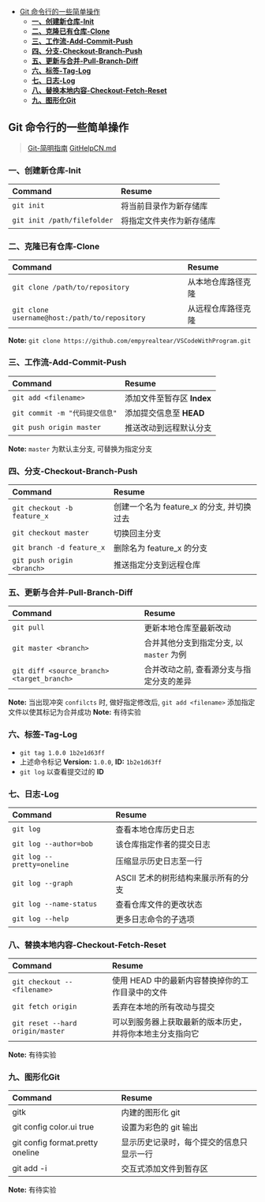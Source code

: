 ﻿<!-- vim-markdown-toc GFM -->
- [Git 命令行的一些简单操作](#Git-命令行的一些简单操作)
  - [**一、创建新仓库-Init**](#一、创建新仓库-Init)
  - [**二、克隆已有仓库-Clone**](#二、克隆已有仓库-Clone)
  - [**三、工作流-Add-Commit-Push**](#三、工作流-Add-Commit-Push)
  - [**四、分支-Checkout-Branch-Push**](#四、分支-Checkout-Branch-Push)
  - [**五、更新与合并-Pull-Branch-Diff**](#五、更新与合并-Pull-Branch-Diff)
  - [**六、标签-Tag-Log**](#六、标签-Tag-Log)
  - [**七、日志-Log**](#七、日志-Log)
  - [**八、替换本地内容-Checkout-Fetch-Reset**](#八、替换本地内容-Checkout-Fetch-Reset)
  - [**九、图形化Git**](#九、图形化Git)
<!-- vim-markdown-toc -->

## **Git 命令行的一些简单操作**
> [Git-简明指南](http://rogerdudler.github.io/git-guide/index.zh.html )
> [GitHelpCN.md](./GitHelpCN.md)

### **一、创建新仓库-Init**
| Command | Resume
|:--------|:------
| `git init`                  | 将当前目录作为新存储库
| `git init /path/filefolder` | 将指定文件夹作为新存储库

### **二、克隆已有仓库-Clone**
| Command | Resume
|:--------|:------
| `git clone /path/to/repository`               | 从本地仓库路径克隆
| `git clone username@host:/path/to/repository` | 从远程仓库路径克隆
**Note:** `git clone https://github.com/empyrealtear/VSCodeWithProgram.git`

### **三、工作流-Add-Commit-Push**
| Command | Resume
|:--------|:------
| `git add <filename>`          | 添加文件至暂存区 **Index**
| `git commit -m "代码提交信息"` | 添加提交信息至 **HEAD** 
| `git push origin master`      | 推送改动到远程默认分支
**Note:** `master` 为默认主分支, 可替换为指定分支

### **四、分支-Checkout-Branch-Push**
| Command | Resume
|:--------|:------
| `git checkout -b feature_x` | 创建一个名为 feature_x 的分支, 并切换过去
| `git checkout master`       | 切换回主分支
| `git branch -d feature_x`   | 删除名为 feature_x 的分支
| `git push origin <branch>`  | 推送指定分支到远程仓库

### **五、更新与合并-Pull-Branch-Diff**
| Command | Resume
|:--------|:------
| `git pull` | 更新本地仓库至最新改动
| `git master <branch>` | 合并其他分支到指定分支, 以 `master` 为例
| `git diff <source_branch> <target_branch>` | 合并改动之前, 查看源分支与指定分支的差异
**Note:** 当出现冲突 `confilcts` 时, 做好指定修改后, `git add <filename>` 添加指定文件以使其标记为合并成功
**Note:** 有待实验

### **六、标签-Tag-Log**
* `git tag 1.0.0 1b2e1d63ff`
* 上述命令标记 **Version:** `1.0.0`, **ID:** `1b2e1d63ff`
* `git log` 以查看提交过的 **ID**

### **七、日志-Log**
| Command | Resume
|:--------|:------
| `git log`                  | 查看本地仓库历史日志
| `git log --author=bob`     | 该仓库指定作者的提交日志
| `git log --pretty=oneline` | 压缩显示历史日志至一行
| `git log --graph`          | ASCII 艺术的树形结构来展示所有的分支
| `git log --name-status`    | 查看仓库文件的更改状态
| `git log --help`           | 更多日志命令的子选项

### **八、替换本地内容-Checkout-Fetch-Reset**
| Command | Resume
|:--------|:------
| `git checkout -- <filename>`     | 使用 HEAD 中的最新内容替换掉你的工作目录中的文件
| `git fetch origin`               | 丢弃在本地的所有改动与提交
| `git reset --hard origin/master` | 可以到服务器上获取最新的版本历史，并将你本地主分支指向它
**Note:** 有待实验

### **九、图形化Git**
| Command | Resume
|:--------|:------
| gitk | 内建的图形化 git
| git config color.ui true | 设置为彩色的 git 输出
| git config format.pretty oneline | 显示历史记录时，每个提交的信息只显示一行
| git add -i | 交互式添加文件到暂存区
**Note:** 有待实验